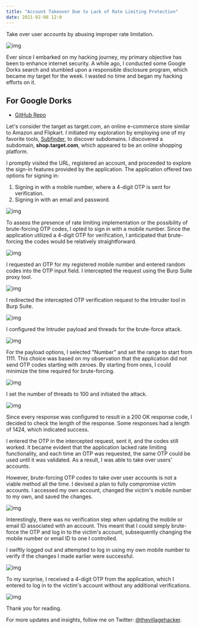 ```yaml
---
title: "Account Takeover Due to Lack of Rate Limiting Protection"
date: 2021-02-08 12:0
---
```


Take over user accounts by abusing improper rate limitation.

![img](/assets/images/blogs/ATO/no_rate-limit/1.webp)

Ever since I embarked on my hacking journey, my primary objective has been to enhance internet security. A while ago, I conducted some Google Dorks search and stumbled upon a responsible disclosure program, which became my target for the week. I wasted no time and began my hacking efforts on it.

## For Google Dorks

- [GitHub Repo](https://github.com/thevillagehacker/Bug-Hunting/blob/main/Dorks/Google_dorks.md)

Let's consider the target as target.com, an online e-commerce store similar to Amazon and Flipkart. I initiated my exploration by employing one of my favorite tools, [Subfinder](https://github.com/projectdiscovery/subfinder), to discover subdomains. I discovered a subdomain, **shop.target.com**, which appeared to be an online shopping platform. 

I promptly visited the URL, registered an account, and proceeded to explore the sign-in features provided by the application. The application offered two options for signing in:

1. Signing in with a mobile number, where a 4-digit OTP is sent for verification.
2. Signing in with an email and password.

![img](/assets/images/blogs/ATO/no_rate-limit/2.webp)

To assess the presence of rate limiting implementation or the possibility of brute-forcing OTP codes, I opted to sign in with a mobile number. Since the application utilized a 4-digit OTP for verification, I anticipated that brute-forcing the codes would be relatively straightforward.

![img](/assets/images/blogs/ATO/no_rate-limit/3.webp)

I requested an OTP for my registered mobile number and entered random codes into the OTP input field. I intercepted the request using the Burp Suite proxy tool.

![img](/assets/images/blogs/ATO/no_rate-limit/4.webp)

I redirected the intercepted OTP verification request to the Intruder tool in Burp Suite.

![img](/assets/images/blogs/ATO/no_rate-limit/5.webp)

I configured the Intruder payload and threads for the brute-force attack.

![img](/assets/images/blogs/ATO/no_rate-limit/6.webp)

For the payload options, I selected "Number" and set the range to start from 1111. This choice was based on my observation that the application did not send OTP codes starting with zeroes. By starting from ones, I could minimize the time required for brute-forcing.

![img](/assets/images/blogs/ATO/no_rate-limit/7.webp)

I set the number of threads to 100 and initiated the attack.

![img](/assets/images/blogs/ATO/no_rate-limit/8.webp)

Since every response was configured to result in a 200 OK response code, I decided to check the length of the response. Some responses had a length of 1424, which indicated success.

I entered the OTP in the intercepted request, sent it, and the codes still worked. It became evident that the application lacked rate limiting functionality, and each time an OTP was requested, the same OTP could be used until it was validated. As a result, I was able to take over users' accounts.

However, brute-forcing OTP codes to take over user accounts is not a viable method all the time. I devised a plan to fully compromise victim accounts. I accessed my own account, changed the victim's mobile number to my own, and saved the changes.

![img](/assets/images/blogs/ATO/no_rate-limit/9.webp)

Interestingly, there was no verification step when updating the mobile or email ID associated with an account. This meant that I could simply brute-force the OTP and log in to the victim's account, subsequently changing the mobile number or email ID to one I controlled.

I swiftly logged out and attempted to log in using my own mobile number to verify if the changes I made earlier were successful.

![img](/assets/images/blogs/ATO/no_rate-limit/10.webp)

To my surprise, I received a 4-digit OTP from the application, which I entered to log in to the victim's account without any additional verifications.

![img](/assets/images/blogs/ATO/no_rate-limit/11.webp)

Thank you for reading.

For more updates and insights, follow me on Twitter: [@thevillagehacker](https://twitter.com/thevillagehackr).